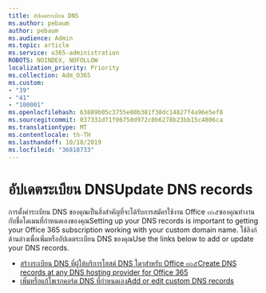 ```yaml
---
title: อัปเดตระเบียน DNS
ms.author: pebaum
author: pebaum
ms.audience: Admin
ms.topic: article
ms.service: o365-administration
ROBOTS: NOINDEX, NOFOLLOW
localization_priority: Priority
ms.collection: Adm_O365
ms.custom:
- "39"
- "41"
- "100001"
ms.openlocfilehash: 63889b05c3755e80b381f38dc14827f4a96e5ef8
ms.sourcegitcommit: 037331d71f06750d972c0b6278b23bb15c4806ca
ms.translationtype: MT
ms.contentlocale: th-TH
ms.lasthandoff: 10/18/2019
ms.locfileid: "36818733"
---
```

# <a name="update-dns-records"></a><span data-ttu-id="1aa27-102">อัปเดตระเบียน DNS</span><span class="sxs-lookup"><span data-stu-id="1aa27-102">Update DNS records</span></span>

<span data-ttu-id="1aa27-103">การตั้งค่าระเบียน DNS ของคุณเป็นสิ่งสำคัญที่จะได้รับการสมัครใช้งาน Office ๓๖๕ของคุณทำงานกับชื่อโดเมนที่กำหนดเองของคุณ</span><span class="sxs-lookup"><span data-stu-id="1aa27-103">Setting up your DNS records is important to getting your Office 365 subscription working with your custom domain name.</span></span> <span data-ttu-id="1aa27-104">ใช้ลิงก์ด้านล่างเพื่อเพิ่มหรืออัปเดตระเบียน DNS ของคุณ</span><span class="sxs-lookup"><span data-stu-id="1aa27-104">Use the links below to add or update your DNS records.</span></span>
  
- [<span data-ttu-id="1aa27-105">สร้างระเบียน DNS ที่ผู้ให้บริการโฮสต์ DNS ใดๆสำหรับ Office ๓๖๕</span><span class="sxs-lookup"><span data-stu-id="1aa27-105">Create DNS records at any DNS hosting provider for Office 365</span></span>](https://docs.microsoft.com/office365/admin/get-help-with-domains/create-dns-records-at-any-dns-hosting-provider)  
- [<span data-ttu-id="1aa27-106">เพิ่มหรือแก้ไขเรกคอร์ด DNS ที่กำหนดเอง</span><span class="sxs-lookup"><span data-stu-id="1aa27-106">Add or edit custom DNS records</span></span>](https://docs.microsoft.com/office365/admin/dns/add-or-edit-custom-dns-records)
